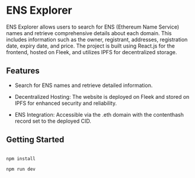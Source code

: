 # ENS Explorer

ENS Explorer allows users to search for ENS (Ethereum Name Service) names and retrieve comprehensive details about each domain. This includes information such as the owner, registrant, addresses, registration date, expiry date, and price. The project is built using React.js for the frontend, hosted on Fleek, and utilizes IPFS for decentralized storage.

## Features

- Search for ENS names and retrieve detailed information.

- Decentralized Hosting: The website is deployed on Fleek and stored on IPFS for enhanced security and reliability.

- ENS Integration: Accessible via the .eth domain with the contenthash record set to the deployed CID.

## Getting Started

```bash

npm install

npm run dev
```


